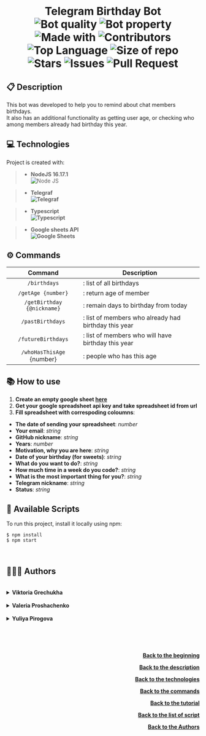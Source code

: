 # <p align="center"> Telegram Birthday Bot <br> ![Bot quality][bot_quality] ![Bot property][bot_property] ![Made with][made_with] ![Contributors][contributors] ![Top Language][top_language] ![Size of repo][repo_size] <br> ![Stars][stars] ![Issues][issues] ![Pull Request][pull_request]</p>

## :clipboard: Description
This bot was developed to help you to remind about chat members birthdays. <br>
It also has an additional functionality as getting user age,
or checking who among members already had birthday this year.

## :computer: Technologies

Project is created with:

>* **NodeJS 16.17.1 <br>** ![Node JS][node_js_technologie]

>* **Telegraf <br> ![Telegraf][telegraf_technologie]**

>* **Typescript <br> ![Typescript][typescript_technologie]**

>* **Google sheets API <br> ![Google Sheets][google_sheets_technologie]**

## :gear: Commands

| Command | Description |
| :---: | --- |
| ```/birthdays``` | : list of all birthdays |
| ```/getAge {number}``` | : return age of member |
| ```/getBirthday {@nickname}``` | : remain days to birthday from today |
| ```/pastBirthdays``` | : list of members who already had birthday this year |
| ```/futureBirthdays``` | : list of members who will have birthday this year |
| ```/whoHasThisAge``` {number} | : people who has this age |

## :books: How to use
1. **Create an empty google sheet [here][googlesheets_link]**
2. **Get your google spreadsheet api key and take spreadsheet id from url**
3. **Fill spreadsheet with correspoding coloumns**:
* **The date of sending your spreadsheet**: *number*
* **Your email**: *string*
* **GitHub nickname**: *string*
* **Years**: *number*
* **Motivation, why you are here**: *string*
* **Date of your birthday (for sweets)**: *string*
* **What do you want to do?**: *string*
* **How much time in a week do you code?**: *string*
* **What is the most important thing for you?**: *string*
* **Telegram nickname**: *string*
* **Status**: *string*

## 📁 Available Scripts
To run this project, install it locally using npm:

```
$ npm install
$ npm start
```

<br> 

## 👩🏻‍💻 Authors

<br>

<details>
    <summary>
        <b>Viktoria Grechukha</b>
    </summary>

* GitHub - is [here][viktoria_github]
* LinkedIn - is [here][viktoria_linkedIn]

</details>

<br>

<details>        
    <summary>
        <b>Valeria Proshachenko</b>
    </summary>

* GitHub - is [here][valeria_github]
* LinkedIn - is [here][valeria_linkedIn]

</details>

<br>

<details>        
    <summary>
        <b>Yuliya Pirogova</b>
    </summary>
  
* GitHub - is [here][julia_github]
* LinkedIn - is [here][julia_linkedIn]

</details>

<br> <br> <br>

<p align="right"><a href="#TOP"><b>Back to the beginning</b></a></p>
<p align="right"><a href="#clipboard-description"><b>Back to the description</b></a></p>
<p align="right"><a href="#computer-technologies"><b>Back to the technologies</b></a></p>
<p align="right"><a href="#gear-commands"><b>Back to the commands</b></a></p>
<p align="right"><a href="#books-how-to-use"><b>Back to the tutorial</b></a></p>
<p align="right"><a href="#-available-scripts"><b>Back to the list of script</b></a></p>
<p align="right"><a href="#-authors"><b>Back to the Authors</b></a></p>



<!--- Variables --->
<!-- https://www.markdownguide.org/basic-syntax/#reference-style-links -->


<!--- Google Sheets link --->

[googlesheets_link]: https://www.google.com/sheets/about/



<!--- Authors links --->


<!--- Github --->

[viktoria_github]: https://github.com/vgrechukha
[valeria_github]: https://github.com/Valerchixxx
[julia_github]: https://github.com/YuliyaDM


<!--- LinkedIn --->

[viktoria_linkedIn]: https://www.linkedin.com/in/vhrechukha/
[valeria_linkedIn]: https://www.linkedin.com/in/%D0%B2%D0%B0%D0%BB%D0%B5%D1%80%D0%B8%D1%8F-%D0%BF%D1%80%D0%BE%D1%88%D0%B0%D1%87%D0%B5%D0%BD%D0%BA%D0%BE-71a506252/
[julia_linkedIn]: https://www.linkedin.com/in/yuliya-pirogova-99880b245/



<!--- Shiels --->

<!--- About the project --->

[bot_property]: https://img.shields.io/badge/Amazing-Bot-green.svg?style=flat-square&labelColor=415700
[bot_quality]: https://img.shields.io/badge/High_Quality-Functionality-blue.svg?style=flat-square&labelColor=00356f
[made_with]: https://img.shields.io/badge/Made%20with-%E2%99%A5-red.svg?style=flat-square&logoColor=f74b43&labelColor=441919
[repo_size]: https://img.shields.io/github/repo-size/shpp-afterjs/birthday_bot?style=flat-square&labelColor=64500a&color=yellow



<!--- Actions on the repository --->

[contributors]: https://img.shields.io/github/contributors/shpp-afterjs/birthday_bot.svg?style=flat-square&color=purple&labelColor=4a004a
[stars]: https://img.shields.io/github/stars/shpp-afterjs/birthday_bot.svg?style=flat-square
[issues]: https://shields.io/github/issues-raw/shpp-afterjs/birthday_bot?style=flat-square
[pull_request]: https://shields.io/github/issues-pr/shpp-afterjs/birthday_bot?style=flat-square
[top_language]: https://img.shields.io/github/languages/top/shpp-afterjs/birthday_bot.svg?style=flat-square&logo=github&color=darkgreen&labelColor=023302



<!--- Technologies --->

[telegraf_technologie]: https://img.shields.io/badge/Telegraf-black.svg?style=for-the-badge&logo=telegram&logoColor=e741ff&color=222
[node_js_technologie]: https://img.shields.io/badge/Node%20JS-black.svg?style=for-the-badge&logo=Node.js&logoColor=30bbff&color=222
[typescript_technologie]: https://img.shields.io/badge/Typescript-black.svg?style=for-the-badge&logo=Typescript&logoColor=336fff&color=222
[google_sheets_technologie]: https://img.shields.io/badge/Google%20sheets-black.svg?style=for-the-badge&logo=Google%20Sheets&logoColor=119111&color=222
